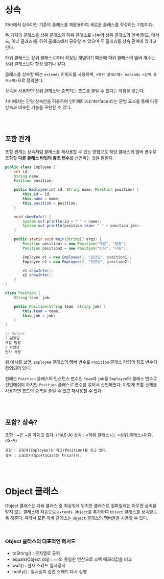 # 상속

자바에서 상속이란 기존의 클래스를 재활용하여 새로운 클래스를 작성하는 기법이다.

두 가지의 클래스를 상위 클래스와 하위 클래스로 나누어 상위 클래스의 멤버(필드, 메서드, 이너 클래스)를 하위 클래스에서 공유할 수 있으며 두 클래스를 상속 관계에 있다고 한다.

하위 클래스는 상위 클래스로부터 확장된 개념이기 때문에 하위 클래스의 멤버 개수는 상위 클래스보다 항상 많거나 같다.

클래스를 상속할 때는 `extends` 키워드를 사용하며, `<하위 클래스명> extends <상위 클래스명>`으로 정의한다.

상속을 사용하면 상위 클래스와 중복되는 코드를 줄일 수 있다는 이점을 갖는다.

자바에서는 단일 상속만을 허용하며 인터페이스(interface)라는 문법 요소를 통해 다중 상속과 비슷한 기능을 구현할 수 있다.

<br>
<br>

## 포함 관계

포함 관계는 상속처럼 클래스를 재사용할 수 있는 방법으로 해당 클래스의 멤버 변수로 포함할 **다른 클래스 타입의 참조 변수**를 선언하는 것을 말한다.

```java
public class Employee {
    int id;
    String name;
    Position position;

    public Employee(int id, String name, Position position) {
        this.id = id;
        this.name = name;
        this.position = position;
    }

    void showInfo() {
        System.out.println(id + " " + name);
        System.out.println(position.team+ " " + position.job);
    }

    public static void main(String[] args) {
        Position position1 = new Position("개발", "팀장");
        Position position2 = new Position("인사", "사원");

        Employee e1 = new Employee(1, "김코딩", position1);
        Employee e2 = new Employee(2, "박안녕", position2);

        e1.showInfo();
        e2.showInfo();
    }
}

class Position {
    String team, job;

    public Position(String team, String job) {
        this.team = team;
        this.job = job;
    }
}

// Output
1 김코딩
개발 팀장
2 박안녕
인사 사원
```

위 예시를 보면, `Employee` 클래스의 멤버 변수로 `Position` 클래스 타입의 참조 변수가 정의되어 있다.

원래는 `Position` 클래스의 인스턴스 변수인 `team`과 `job`을 `Employee`의 클래스 변수로 선언해줘야 하지만 `Position` 클래스로 변수를 묶어서 선언해줬다. 이렇게 포함 관계를 사용하면 코드의 중복을 줄일 수 있고 재사용할 수 있다.

<br>
<br>

## 포함? 상속?

포함 : ~은 ~을 가지고 있다. (HAS-A)
상속 : <하위 클래스>는 <상위 클래스>이다. (IS-A)

    포함 : 근로자(Employee)는 직급(Position)을 갖고 있다.
    상속 : 스포츠카(SportsCar)는 차(Car)다.

<br>
<br>

# Object 클래스

Object 클래스는 자바 클래스 중 최상위에 위치한 클래스로 컴파일러는 아무런 상속을 받지 않는 클래스에 자동으로 `extends Object`를 추가하여 `Object` 클래스를 상속받도록 해준다. 따라서 모든 자바 클래스는 `Object` 클래스의 멤버들을 사용할 수 있다.

<br>

### Object 클래스의 대표적인 메서드

- toString() : 문자열로 출력
- equals(Object obj) : ==와 동일한 연산으로 스택 메모리값을 비교
- wait() : 현재 스레드 일시정지
- notify() : 일시정지 중인 스레드 다시 실행
